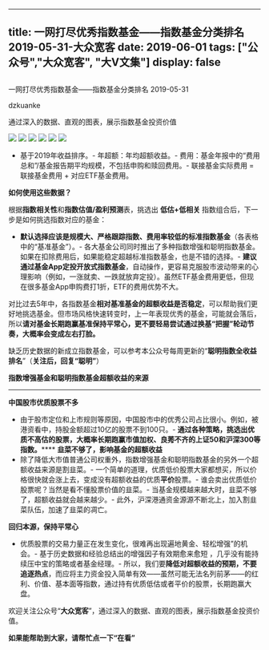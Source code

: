 
---
title:   一网打尽优秀指数基金——指数基金分类排名 2019-05-31-大众宽客
date: 2019-06-01
tags: ["公众号","大众宽客", "大V文集"]
display: false
---


## 



一网打尽优秀指数基金——指数基金分类排名 2019-05-31




dzkuanke




通过深入的数据、直观的图表，展示指数基金投资价值


<img class="rich_pages" data-ratio="1.7083333333333333" data-s="300,640" src="https://mmbiz.qpic.cn/mmbiz_png/PKw3FQPmhIiaCvzImc3gNQqjw0iatNYUOzKdQ6icrdo3nwXysTMO4LZujibr6ClDI2vvd4EF5hJUoggQl1CibEicsooQ/640?wx_fmt=png" data-type="png" data-w="1008" style=""/>

<img class="rich_pages" data-ratio="1.394" data-s="300,640" src="https://mmbiz.qpic.cn/mmbiz_png/PKw3FQPmhIiaCvzImc3gNQqjw0iatNYUOzyZlowNbolnicichicUg6diahhIhQ6nb4YcqO6WpvFPa6oapjibLLbic4UaIQ/640?wx_fmt=png" data-type="png" data-w="1000" style=""/>

<img class="rich_pages" data-ratio="1.5456349206349207" data-s="300,640" src="https://mmbiz.qpic.cn/mmbiz_png/PKw3FQPmhIiaCvzImc3gNQqjw0iatNYUOzibn66CtFULXvYMJJTJDwoia2cRon4yic8kFcfpPDBOQ7OuXYMGxXPia0pg/640?wx_fmt=png" data-type="png" data-w="1008" style="text-align: center;white-space: normal;"/>

<img class="rich_pages" data-ratio="1.3525896414342629" data-s="300,640" src="https://mmbiz.qpic.cn/mmbiz_png/PKw3FQPmhIiaCvzImc3gNQqjw0iatNYUOz5hXneHibIXVI9nFYzVIiacPMdQyuK0CgKqkhK9hiaauTWzJSRK2y9rFWQ/640?wx_fmt=png" data-type="png" data-w="1004" style="text-align: center;white-space: normal;"/>

<img class="rich_pages" data-ratio="1.124" data-s="300,640" src="https://mmbiz.qpic.cn/mmbiz_png/PKw3FQPmhIiaCvzImc3gNQqjw0iatNYUOz6EfNhWrEKZoIQmxSA5LSHJn6EQ2j94icaVOkjl3c146YSXYeX5Fy1ibA/640?wx_fmt=png" data-type="png" data-w="1000" style="text-align: center;white-space: normal;"/>

<img class="rich_pages" data-ratio="0.8210735586481114" data-s="300,640" src="https://mmbiz.qpic.cn/mmbiz_png/PKw3FQPmhIiaCvzImc3gNQqjw0iatNYUOzcU8pkD9mLiaQVYiab6JcwDkibAke8ufBcHgZKOqt1iaDW4PrOo2EEy66NA/640?wx_fmt=png" data-type="png" data-w="1006" style="text-align: center;white-space: normal;"/>


- 基于2019年收益排序。- 年超额：年均超额收益。- 费用：基金年报中的“费用总和”/基金报告期平均规模，不包括申购和赎回费用。- 联接基金实际费用 = 联接基金费用 + 对应ETF基金费用。




**如何使用这些数据？**



根据**指数相关性**和**指数估值/盈利预测**表，挑选出&nbsp;**低估+低相关** 指数组合后，下一步是如何挑选指数对应的基金：
- **默认选择应该是规模大、严格跟踪指数、费用率较低的标准指数基金**（各表格中的“基准基金”）。- 各大基金公司同时推出了多种指数增强和聪明指数基金。如果在扣除费用后，如果能稳定超越标准指数基金，也是不错的选择。- **建议通过基金App定投开放式指数基金**，自动操作，更容易克服股市波动带来的心理影响（例如，一涨就卖、一跌就放弃定投）。虽然ETF基金费用更低，但现在很多基金App申购费打1折，ETF的费用优势不大。


对比过去5年中，各指数基金**相对基准基金的超额收益是否稳定**<h-char unicode="ff0c" class="" style="max-width: 100%;box-sizing: border-box !important;word-wrap: break-word !important;">，</h-char>可以帮助我们更好地挑选基金。但市场风格快速转变时，上一年表现优秀的基金，可能就会落后，所以**请对基金长期跑赢基准保持平常心，更不要轻易尝试通过换基“把握”轮动节奏，大概率会变成左右打脸。**



缺乏历史数据的新成立指数基金，可以参考本公众号每周更新的“**聪明指数全收益排名**”（**关注后，回复“聪明”**）





**指数增强基金和聪明指数基金超额收益的来源**

****

**中国股市优质股票不多**
- 由于股市定位和上市规则等原因，中国股市中的优秀公司占比很小。例如，被港资看中，持股金额超过10亿的股票不到100只。- **通过各种策略，挑选出优质不高估的股票，大概率长期跑赢市值加权、良莠不齐的上证50和沪深300等指数。******
**韭菜不够了，影响基金的超额收益**
- 除了降低大市值普通公司权重外，指数增强基金和聪明指数基金的另外一个超额收益来源是割韭菜。- 一个简单的道理，优质低价股票大家都想买，所以价格很快就会涨上去，变成没有超额收益的优质**平价**股票。- 谁会卖出优质低价股票呢？当然是看不懂股票价值的韭菜。- 当基金规模越来越大时，韭菜不够了，超额收益就会越来越少。- 此外，沪深港通资金源源不断北上，加入割韭菜队伍，加速了韭菜的凋亡。


**回归本源，保持平常心**
- 优质股票的交易力量正在发生变化，很难再出现遍地黄金、轻松增强”的机会。- 基于历史数据和经验总结出的增强因子有效期愈来愈短 ，几乎没有能持续压中宝的策略或者基金经理。- 所以，我们要**降低对超额收益的预期，不要追逐热点**，而应将主力资金投入简单有效——虽然可能无法名列前茅——的红利、价值、基本面等指数，通过持有优质低估或者平价的股票，长期跑赢大盘。


欢迎关注公众号“**大众宽客**”，通过深入的数据、直观的图表，展示指数基金投资价值。



**如果能帮助到大家，请帮忙点一下<strong style="max-width: 100%;box-sizing: border-box !important;word-wrap: break-word !important;">“在看”**</strong>








